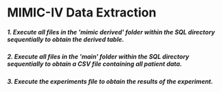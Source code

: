 # MIMIC-IV Data Extraction

##### 1. Execute all files in the 'mimic derived' folder within the SQL directory sequentially to obtain the derived table.

##### 2. Execute all files in the 'main' folder within the SQL directory sequentially to obtain a CSV file containing all patient data.

##### 3. Execute the experiments file to obtain the results of the experiment.
